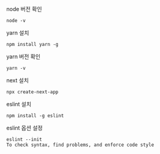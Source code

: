 node 버전 확인

```
node -v
```

yarn 설치

```
npm install yarn -g
```

yarn 버전 확인

```
yarn -v
```

next 설치

```
npx create-next-app
```

eslint 설치

```
npm install -g eslint
```

eslint 옵션 설정

```
eslint --init
To check syntax, find problems, and enforce code style
```
